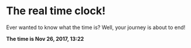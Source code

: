 # The real time clock!

Ever wanted to know what the time is? Well, your journey is about to end!

**The time is Nov 26, 2017, 13:22**